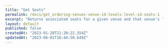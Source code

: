 ```yaml
---
title: "Get Seats"
permalink: /docs/get_ordering-venues-venue-id-levels-level-id-seats-1
excerpt: "Returns associated seats for a given venue and that venue's level."
layout: default
published: false
createdAt: "2023-01-20T21:20:22.354Z"
updatedAt: "2023-06-01T18:44:50.649Z"
---
```

